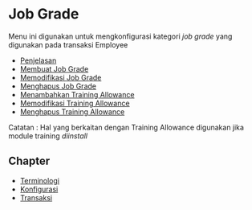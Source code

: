 # Job Grade

Menu ini digunakan untuk mengkonfigurasi kategori *job grade* yang digunakan pada transaksi Employee

- [Penjelasan](./job-grade/penjelasan.md)
- [Membuat Job Grade](./job-grade/membuat.md)
- [Memodifikasi Job Grade](./job-grade/memodifikasi.md)
- [Menghapus Job Grade](./job-grade/menghapus.md)
- [Menambahkan Training Allowance](./job-grade/membuat-allowance.md)
- [Memodifikasi Training Allowance](./job-grade/modifikasi-allowance.md)
- [Menghapus Training Allowance](./job-grade/hapus-allowance.md)

Catatan : Hal yang berkaitan dengan Training Allowance digunakan jika module training *diinstall*

## Chapter
- [Terminologi](../terminologi.md)
- [Konfigurasi](../konfigurasi.md)
- [Transaksi](../transaksi.md)
